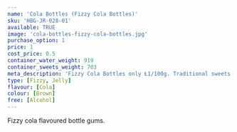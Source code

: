 ```yaml
---
name: 'Cola Bottles (Fizzy Cola Bottles)'
sku: 'HBG-JR-028-01'
available: TRUE
image: 'cola-bottles-fizzy-cola-bottles.jpg'
purchase_option: 1
price: 1
cost_price: 0.5
container_water_weight: 919
container_sweets_weight: 703
meta_description: 'Fizzy Cola Bottles only Ł1/100g. Traditional sweets and more at Humbugs Confectionery Store. Specialists in satisfying your sweet tooth!'
type: [Fizzy, Jelly]
flavour: [Cola]
colour: [Brown]
free: [Alcohol]
---
```

Fizzy cola flavoured bottle gums.
